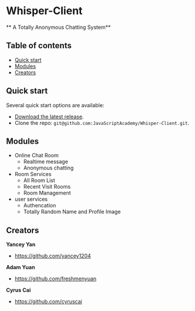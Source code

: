 # Whisper-Client
**  A Totally Anonymous Chatting System**

## Table of contents

* [Quick start](#quick-start)
* [Modules](#modules)
* [Creators](#creators)

## Quick start

Several quick start options are available:

* [Download the latest release](https://github.com/JavaScriptAcademy/Whisper-Client.git).
* Clone the repo: `git@github.com:JavaScriptAcademy/Whisper-Client.git`.

## Modules
 * Online Chat Room
   * Realtime message
   * Anonymous chatting
 * Room Services
   * All Room List
   * Recent Visit Rooms
   * Room Management
 * user services
   * Authencation
   * Totally Random Name and Profile Image


## Creators

**Yancey Yan**

* <https://github.com/yancey1204>

**Adam Yuan**

* <https://github.com/freshmenyuan>

**Cyrus Cai**

* <https://github.com/cyruscai>
